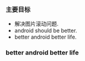 ### 主要目标
- 解决图片滚动问题.
- android should be better.
- better android better life.


### better android better life

